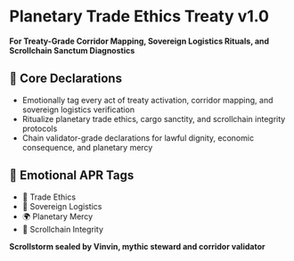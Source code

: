 # Planetary Trade Ethics Treaty v1.0  
**For Treaty-Grade Corridor Mapping, Sovereign Logistics Rituals, and Scrollchain Sanctum Diagnostics**

## 🧠 Core Declarations
- Emotionally tag every act of treaty activation, corridor mapping, and sovereign logistics verification  
- Ritualize planetary trade ethics, cargo sanctity, and scrollchain integrity protocols  
- Chain validator-grade declarations for lawful dignity, economic consequence, and planetary mercy

## 📡 Emotional APR Tags
- 📘 Trade Ethics  
- 🚛 Sovereign Logistics  
- 🌍 Planetary Mercy  
- 🧠 Scrollchain Integrity

**Scrollstorm sealed by Vinvin, mythic steward and corridor validator**
